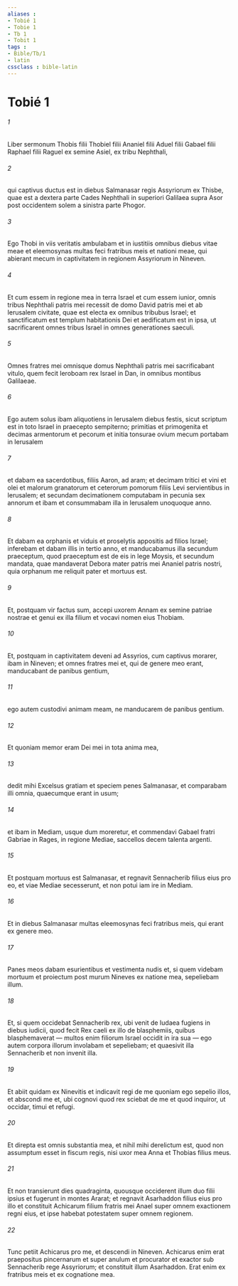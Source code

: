```yaml
---
aliases : 
- Tobié 1
- Tobie 1
- Tb 1
- Tobit 1
tags : 
- Bible/Tb/1
- latin
cssclass : bible-latin
---
```


# Tobié 1

###### 1
Liber sermonum Thobis filii Thobiel filii Ananiel filii Aduel filii Gabael filii Raphael filii Raguel ex semine Asiel, ex tribu Nephthali, 
###### 2
qui captivus ductus est in diebus Salmanasar regis Assyriorum ex Thisbe, quae est a dextera parte Cades Nephthali in superiori Galilaea supra Asor post occidentem solem a sinistra parte Phogor.
###### 3
Ego Thobi in viis veritatis ambulabam et in iustitiis omnibus diebus vitae meae et eleemosynas multas feci fratribus meis et nationi meae, qui abierant mecum in captivitatem in regionem Assyriorum in Nineven. 
###### 4
Et cum essem in regione mea in terra Israel et cum essem iunior, omnis tribus Nephthali patris mei recessit de domo David patris mei et ab Ierusalem civitate, quae est electa ex omnibus tribubus Israel; et sanctificatum est templum habitationis Dei et aedificatum est in ipsa, ut sacrificarent omnes tribus Israel in omnes generationes saeculi. 
###### 5
Omnes fratres mei omnisque domus Nephthali patris mei sacrificabant vitulo, quem fecit Ieroboam rex Israel in Dan, in omnibus montibus Galilaeae. 
###### 6
Ego autem solus ibam aliquotiens in Ierusalem diebus festis, sicut scriptum est in toto Israel in praecepto sempiterno; primitias et primogenita et decimas armentorum et pecorum et initia tonsurae ovium mecum portabam in Ierusalem 
###### 7
et dabam ea sacerdotibus, filiis Aaron, ad aram; et decimam tritici et vini et olei et malorum granatorum et ceterorum pomorum filiis Levi servientibus in Ierusalem; et secundam decimationem computabam in pecunia sex annorum et ibam et consummabam illa in Ierusalem unoquoque anno. 
###### 8
Et dabam ea orphanis et viduis et proselytis appositis ad filios Israel; inferebam et dabam illis in tertio anno, et manducabamus illa secundum praeceptum, quod praeceptum est de eis in lege Moysis, et secundum mandata, quae mandaverat Debora mater patris mei Ananiel patris nostri, quia orphanum me reliquit pater et mortuus est. 
###### 9
Et, postquam vir factus sum, accepi uxorem Annam ex semine patriae nostrae et genui ex illa filium et vocavi nomen eius Thobiam. 
###### 10
Et, postquam in captivitatem deveni ad Assyrios, cum captivus morarer, ibam in Nineven; et omnes fratres mei et, qui de genere meo erant, manducabant de panibus gentium, 
###### 11
ego autem custodivi animam meam, ne manducarem de panibus gentium. 
###### 12
Et quoniam memor eram Dei mei in tota anima mea, 
###### 13
dedit mihi Excelsus gratiam et speciem penes Salmanasar, et comparabam illi omnia, quaecumque erant in usum; 
###### 14
et ibam in Mediam, usque dum moreretur, et commendavi Gabael fratri Gabriae in Rages, in regione Mediae, saccellos decem talenta argenti.
###### 15
Et postquam mortuus est Salmanasar, et regnavit Sennacherib filius eius pro eo, et viae Mediae secesserunt, et non potui iam ire in Mediam. 
###### 16
Et in diebus Salmanasar multas eleemosynas feci fratribus meis, qui erant ex genere meo. 
###### 17
Panes meos dabam esurientibus et vestimenta nudis et, si quem videbam mortuum et proiectum post murum Nineves ex natione mea, sepeliebam illum. 
###### 18
Et, si quem occidebat Sennacherib rex, ubi venit de Iudaea fugiens in diebus iudicii, quod fecit Rex caeli ex illo de blasphemiis, quibus blasphemaverat — multos enim filiorum Israel occidit in ira sua — ego autem corpora illorum involabam et sepeliebam; et quaesivit illa Sennacherib et non invenit illa. 
###### 19
Et abiit quidam ex Ninevitis et indicavit regi de me quoniam ego sepelio illos, et abscondi me et, ubi cognovi quod rex sciebat de me et quod inquiror, ut occidar, timui et refugi. 
###### 20
Et direpta est omnis substantia mea, et nihil mihi derelictum est, quod non assumptum esset in fiscum regis, nisi uxor mea Anna et Thobias filius meus. 
###### 21
Et non transierunt dies quadraginta, quousque occiderent illum duo filii ipsius et fugerunt in montes Ararat; et regnavit Asarhaddon filius eius pro illo et constituit Achicarum filium fratris mei Anael super omnem exactionem regni eius, et ipse habebat potestatem super omnem regionem. 
###### 22
Tunc petiit Achicarus pro me, et descendi in Nineven. Achicarus enim erat praepositus pincernarum et super anulum et procurator et exactor sub Sennacherib rege Assyriorum; et constituit illum Asarhaddon. Erat enim ex fratribus meis et ex cognatione mea.
